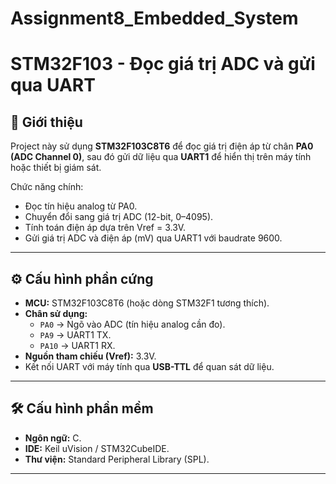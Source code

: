 # Assignment8_Embedded_System
# STM32F103 - Đọc giá trị ADC và gửi qua UART

## 📌 Giới thiệu
Project này sử dụng **STM32F103C8T6** để đọc giá trị điện áp từ chân **PA0 (ADC Channel 0)**, sau đó gửi dữ liệu qua **UART1** để hiển thị trên máy tính hoặc thiết bị giám sát.  

Chức năng chính:
- Đọc tín hiệu analog từ PA0.
- Chuyển đổi sang giá trị ADC (12-bit, 0–4095).
- Tính toán điện áp dựa trên Vref = 3.3V.
- Gửi giá trị ADC và điện áp (mV) qua UART1 với baudrate 9600.

---

## ⚙️ Cấu hình phần cứng
- **MCU:** STM32F103C8T6 (hoặc dòng STM32F1 tương thích).
- **Chân sử dụng:**
  - `PA0` → Ngõ vào ADC (tín hiệu analog cần đo).
  - `PA9` → UART1 TX.
  - `PA10` → UART1 RX.
- **Nguồn tham chiếu (Vref):** 3.3V.
- Kết nối UART với máy tính qua **USB-TTL** để quan sát dữ liệu.

---

## 🛠️ Cấu hình phần mềm
- **Ngôn ngữ:** C.
- **IDE:** Keil uVision / STM32CubeIDE.
- **Thư viện:** Standard Peripheral Library (SPL).

---
